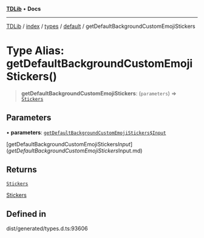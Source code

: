 [**TDLib**](../../../../../../README.md) • **Docs**

***

[TDLib](../../../../../../modules.md) / [index](../../../../../README.md) / [types](../../../README.md) / [default](../README.md) / getDefaultBackgroundCustomEmojiStickers

# Type Alias: getDefaultBackgroundCustomEmojiStickers()

> **getDefaultBackgroundCustomEmojiStickers**: (`parameters`) => [`Stickers`](Stickers.md)

## Parameters

• **parameters**: [`getDefaultBackgroundCustomEmojiStickers$Input`](getDefaultBackgroundCustomEmojiStickers$Input.md)

[getDefaultBackgroundCustomEmojiStickers$Input](getDefaultBackgroundCustomEmojiStickers$Input.md)

## Returns

[`Stickers`](Stickers.md)

[Stickers](Stickers.md)

## Defined in

dist/generated/types.d.ts:93606
